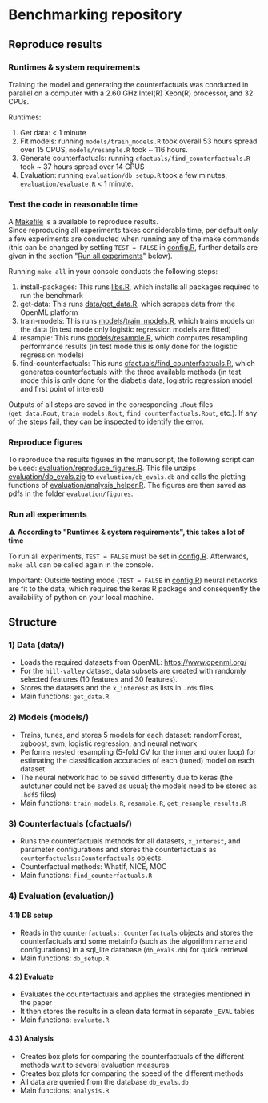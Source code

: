 # Benchmarking repository 

## Reproduce results 

###  Runtimes & system requirements
Training the model and generating the counterfactuals was conducted in parallel on a computer with a 2.60 GHz Intel(R) Xeon(R) processor, and 32 CPUs.

Runtimes: 
1) Get data: < 1 minute
2) Fit models: running `models/train_models.R` took overall 53 hours spread over 15 CPUS, `models/resample.R` took ~ 116 hours.
3) Generate counterfactuals: running `cfactuals/find_counterfactuals.R` took ~ 37 hours spread over 14 CPUS
4) Evaluation: running `evaluation/db_setup.R` took a few minutes, `evaluation/evaluate.R` < 1 minute.

### Test the code in reasonable time
A [Makefile](Makefile) is a available to reproduce results.  
Since reproducing all experiments takes considerable time, per default only a few experiments are conducted when running any of the make commands (this can be changed by setting `TEST = FALSE` in [config.R](config.R), further details are given in the section "[Run all experiments](#run-all-experiments)" below).

Running `make all` in your console conducts the following steps: 
1) install-packages: This runs [libs.R](libs.R), which installs all packages required to run the benchmark
2) get-data: This runs [data/get_data.R](data/get_data.R), which scrapes data from the OpenML platform
3) train-models: This runs [models/train_models.R](models/train_models.R), which trains models on the data (in test mode only logistic regression models are fitted)
4) resample: This runs [models/resample.R](models/resample.R), which computes resampling performance results (in test mode this is only done for the logistic regression models)
5) find-counterfactuals: This runs [cfactuals/find_counterfactuals.R](cfactuals/find_counterfactuals.R), which generates counterfactuals with the three available methods (in test mode this is only done for the diabetis data, logistric regression model and first point of interest)

Outputs of all steps are saved in the corresponding `.Rout` files (`get_data.Rout`, `train_models.Rout`, `find_counterfactuals.Rout`, etc.). If any of the steps fail, they can be inspected to identify the error. 

### Reproduce figures 
To reproduce the results figures in the manuscript, the following script can be used: [evaluation/reproduce_figures.R](evaluation/reproduce_figures.R). 
This file unzips [evaluation/db_evals.zip](evaluation/db_evals.zip) to `evaluation/db_evals.db` and calls the plotting functions of [evaluation/analysis_helper.R](evaluation/analysis_helper.R). 
The figures are then saved as pdfs in the folder `evaluation/figures`. 

### Run all experiments 
:warning: **According to "Runtimes & system requirements", this takes a lot of time**

To run all experiments, `TEST = FALSE` must be set in [config.R](config.R). Afterwards, `make all` can be called again in the console.

Important: Outside testing mode (`TEST = FALSE` in [config.R](config.R)) neural networks are fit to the data, which requires the keras R package and consequently the availability of python on your local machine. 

## Structure 

### 1) Data (data/)

- Loads the required datasets from OpenML: https://www.openml.org/
- For the `hill-valley` dataset, data subsets are created with randomly selected features (10 features and 30 features).
- Stores the datasets and the `x_interest` as lists in `.rds` files
- Main functions: `get_data.R`

### 2) Models (models/)

- Trains, tunes, and stores 5 models for each dataset: randomForest, xgboost, svm, logistic regression, and neural network
- Performs nested resampling (5-fold CV for the inner and outer loop) for estimating the classification accuracies of each (tuned) model on each dataset
- The neural network had to be saved differently due to keras (the autotuner could not be saved as usual; the models need to be stored as `.hdf5` files)
- Main functions: `train_models.R`, `resample.R`, `get_resample_results.R`

### 3) Counterfactuals (cfactuals/)

- Runs the counterfactuals methods for all datasets, `x_interest`, and parameter configurations and stores the counterfactuals as `counterfactuals::Counterfactuals` objects.
- Counterfactual methods: WhatIf, NICE, MOC
- Main functions: `find_counterfactuals.R`

### 4) Evaluation (evaluation/)

#### 4.1) DB setup

- Reads in the `counterfactuals::Counterfactuals` objects and stores the counterfactuals and some metainfo (such as the algorithm name and configurations)
in a sql_lite database (`db_evals.db`) for quick retrieval
- Main functions: `db_setup.R`

#### 4.2) Evaluate

- Evaluates the counterfactuals and applies the strategies mentioned in the paper
- It then stores the results in a clean data format in separate `_EVAL` tables
- Main functions: `evaluate.R`

#### 4.3) Analysis

- Creates box plots for comparing the counterfactuals of the different methods w.r.t to several evaluation measures
- Creates box plots for comparing the speed of the different methods
- All data are queried from the database `db_evals.db`
- Main functions: `analysis.R`
